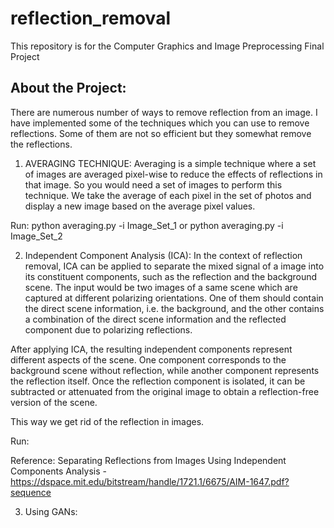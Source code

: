 # reflection_removal
This repository is for the Computer Graphics and Image Preprocessing Final Project

## About the Project:
There are numerous number of ways to remove reflection from an image. I have implemented some of the techniques which you can use to remove reflections. Some of them are not so efficient but they somewhat remove the reflections.

1. AVERAGING TECHNIQUE: Averaging is a simple technique where a set of images are averaged pixel-wise to reduce the effects of reflections in that image. So you would need a set of images to perform this technique. We take the average of each pixel in the set of photos and display a new image based on the average pixel values.

Run: python averaging.py -i Image_Set_1 or python averaging.py -i Image_Set_2

2. Independent Component Analysis (ICA): In the context of reflection removal, ICA can be applied to separate the mixed signal of a image into its constituent components, such as the reflection and the background scene. The input would be two images of a same scene which are captured at different polarizing orientations. One of them should contain the direct scene information, i.e. the background, and the other contains a combination of the direct scene information and the reflected component due to polarizing reflections.

After applying ICA, the resulting independent components represent different aspects of the scene. One component corresponds to the background scene without reflection, while another component represents the reflection itself. Once the reflection component is isolated, it can be subtracted or attenuated from the original image to obtain a reflection-free version of the scene.

This way we get rid of the reflection in images.

Run: 

Reference: Separating Reflections from Images Using Independent Components Analysis - https://dspace.mit.edu/bitstream/handle/1721.1/6675/AIM-1647.pdf?sequence


3. Using GANs: 